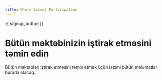 ```yaml
---
title: Whole School Participation
---
```


{{ signup_button }}

# Bütün məktəbinizin iştirak etməsini təmin edin

Bütün məktəbləri iştirak etməsini təmin etmək üçün lazımi bütün məlumatlar burada olacaq.